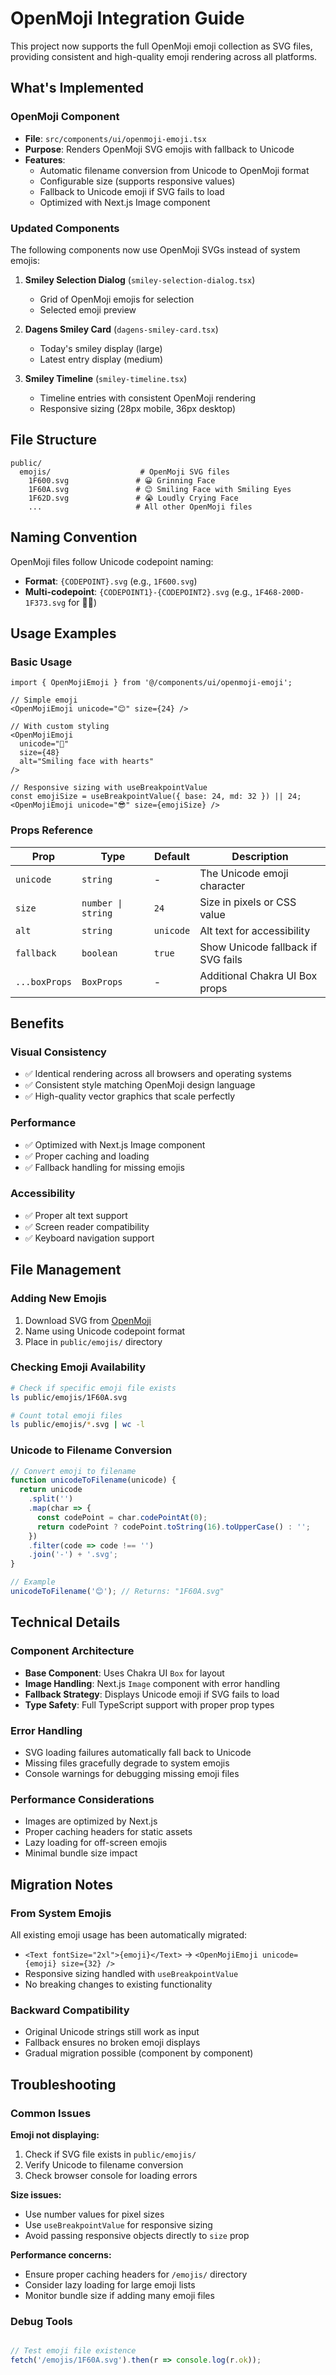 # OpenMoji Integration Guide

This project now supports the full OpenMoji emoji collection as SVG files, providing consistent and high-quality emoji rendering across all platforms.

## What's Implemented

### OpenMoji Component
- **File**: `src/components/ui/openmoji-emoji.tsx`
- **Purpose**: Renders OpenMoji SVG emojis with fallback to Unicode
- **Features**:
  - Automatic filename conversion from Unicode to OpenMoji format
  - Configurable size (supports responsive values)
  - Fallback to Unicode emoji if SVG fails to load
  - Optimized with Next.js Image component

### Updated Components
The following components now use OpenMoji SVGs instead of system emojis:

1. **Smiley Selection Dialog** (`smiley-selection-dialog.tsx`)
   - Grid of OpenMoji emojis for selection
   - Selected emoji preview

2. **Dagens Smiley Card** (`dagens-smiley-card.tsx`)
   - Today's smiley display (large)
   - Latest entry display (medium)

3. **Smiley Timeline** (`smiley-timeline.tsx`)
   - Timeline entries with consistent OpenMoji rendering
   - Responsive sizing (28px mobile, 36px desktop)

## File Structure

```
public/
  emojis/                    # OpenMoji SVG files
    1F600.svg               # 😀 Grinning Face
    1F60A.svg               # 😊 Smiling Face with Smiling Eyes
    1F62D.svg               # 😭 Loudly Crying Face
    ...                     # All other OpenMoji files
```

## Naming Convention

OpenMoji files follow Unicode codepoint naming:
- **Format**: `{CODEPOINT}.svg` (e.g., `1F600.svg`)
- **Multi-codepoint**: `{CODEPOINT1}-{CODEPOINT2}.svg` (e.g., `1F468-200D-1F373.svg` for 👨‍🍳)

## Usage Examples

### Basic Usage
```tsx
import { OpenMojiEmoji } from '@/components/ui/openmoji-emoji';

// Simple emoji
<OpenMojiEmoji unicode="😊" size={24} />

// With custom styling
<OpenMojiEmoji 
  unicode="🥰" 
  size={48}
  alt="Smiling face with hearts"
/>

// Responsive sizing with useBreakpointValue
const emojiSize = useBreakpointValue({ base: 24, md: 32 }) || 24;
<OpenMojiEmoji unicode="😎" size={emojiSize} />
```

### Props Reference

| Prop | Type | Default | Description |
|------|------|---------|-------------|
| `unicode` | `string` | - | The Unicode emoji character |
| `size` | `number \| string` | `24` | Size in pixels or CSS value |
| `alt` | `string` | `unicode` | Alt text for accessibility |
| `fallback` | `boolean` | `true` | Show Unicode fallback if SVG fails |
| `...boxProps` | `BoxProps` | - | Additional Chakra UI Box props |

## Benefits

### Visual Consistency
- ✅ Identical rendering across all browsers and operating systems
- ✅ Consistent style matching OpenMoji design language
- ✅ High-quality vector graphics that scale perfectly

### Performance
- ✅ Optimized with Next.js Image component
- ✅ Proper caching and loading
- ✅ Fallback handling for missing emojis

### Accessibility
- ✅ Proper alt text support
- ✅ Screen reader compatibility
- ✅ Keyboard navigation support

## File Management

### Adding New Emojis
1. Download SVG from [OpenMoji](https://openmoji.org/)
2. Name using Unicode codepoint format
3. Place in `public/emojis/` directory

### Checking Emoji Availability
```bash
# Check if specific emoji file exists
ls public/emojis/1F60A.svg

# Count total emoji files
ls public/emojis/*.svg | wc -l
```

### Unicode to Filename Conversion
```javascript
// Convert emoji to filename
function unicodeToFilename(unicode) {
  return unicode
    .split('')
    .map(char => {
      const codePoint = char.codePointAt(0);
      return codePoint ? codePoint.toString(16).toUpperCase() : '';
    })
    .filter(code => code !== '')
    .join('-') + '.svg';
}

// Example
unicodeToFilename('😊'); // Returns: "1F60A.svg"
```

## Technical Details

### Component Architecture
- **Base Component**: Uses Chakra UI `Box` for layout
- **Image Handling**: Next.js `Image` component with error handling
- **Fallback Strategy**: Displays Unicode emoji if SVG fails to load
- **Type Safety**: Full TypeScript support with proper prop types

### Error Handling
- SVG loading failures automatically fall back to Unicode
- Missing files gracefully degrade to system emojis
- Console warnings for debugging missing emoji files

### Performance Considerations
- Images are optimized by Next.js
- Proper caching headers for static assets
- Lazy loading for off-screen emojis
- Minimal bundle size impact

## Migration Notes

### From System Emojis
All existing emoji usage has been automatically migrated:
- `<Text fontSize="2xl">{emoji}</Text>` → `<OpenMojiEmoji unicode={emoji} size={32} />`
- Responsive sizing handled with `useBreakpointValue`
- No breaking changes to existing functionality

### Backward Compatibility
- Original Unicode strings still work as input
- Fallback ensures no broken emoji displays
- Gradual migration possible (component by component)

## Troubleshooting

### Common Issues

**Emoji not displaying:**
1. Check if SVG file exists in `public/emojis/`
2. Verify Unicode to filename conversion
3. Check browser console for loading errors

**Size issues:**
- Use number values for pixel sizes
- Use `useBreakpointValue` for responsive sizing
- Avoid passing responsive objects directly to `size` prop

**Performance concerns:**
- Ensure proper caching headers for `/emojis/` directory
- Consider lazy loading for large emoji lists
- Monitor bundle size if adding many emoji files

### Debug Tools
```javascript

// Test emoji file existence
fetch('/emojis/1F60A.svg').then(r => console.log(r.ok));
```
